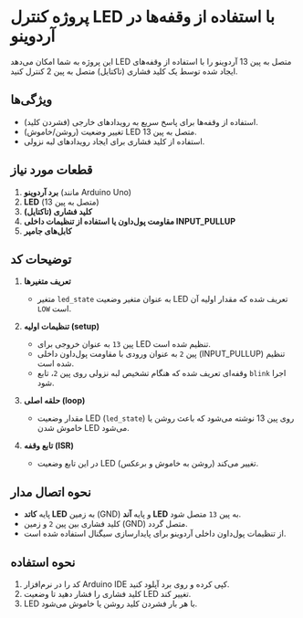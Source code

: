# پروژه کنترل LED با استفاده از وقفه‌ها در آردوینو

این پروژه به شما امکان می‌دهد LED متصل به پین 13 آردوینو را با استفاده از وقفه‌های ایجاد شده توسط یک کلید فشاری (تاکتایل) متصل به پین 2 کنترل کنید.

## ویژگی‌ها
- استفاده از وقفه‌ها برای پاسخ سریع به رویدادهای خارجی (فشردن کلید).
- تغییر وضعیت (روشن/خاموش) LED متصل به پین 13.
- استفاده از کلید فشاری برای ایجاد رویدادهای لبه نزولی.

## قطعات مورد نیاز
1. **برد آردوینو** (مانند Arduino Uno)
2. **LED** (متصل به پین 13)
3. **کلید فشاری (تاکتایل)** 
4. **مقاومت پول‌داون یا استفاده از تنظیمات داخلی INPUT_PULLUP**
5. **کابل‌های جامپر**

## توضیحات کد
1. **تعریف متغیرها**
    - متغیر `led_state` به عنوان متغیر وضعیت LED تعریف شده که مقدار اولیه آن `LOW` است.

2. **تنظیمات اولیه (setup)**
    - پین `13` به عنوان خروجی برای LED تنظیم شده است.
    - پین `2` به عنوان ورودی با مقاومت پول‌داون داخلی (INPUT_PULLUP) تنظیم شده است.
    - وقفه‌ای تعریف شده که هنگام تشخیص لبه نزولی روی پین `2`، تابع `blink` اجرا شود.

3. **حلقه اصلی (loop)**
    - مقدار وضعیت LED (`led_state`) روی پین 13 نوشته می‌شود که باعث روشن یا خاموش شدن LED می‌شود.

4. **تابع وقفه (ISR)**
    - در این تابع وضعیت LED تغییر می‌کند (روشن به خاموش و برعکس).

## نحوه اتصال مدار
- پایه **کاتد LED** به زمین (GND) و پایه **آند LED** به پین `13` متصل شود.
- کلید فشاری بین پین `2` و زمین (GND) متصل گردد.
- از تنظیمات پول‌داون داخلی آردوینو برای پایدارسازی سیگنال استفاده شده است.

## نحوه استفاده
1. کد را در نرم‌افزار Arduino IDE کپی کرده و روی برد آپلود کنید.
2. کلید فشاری را فشار دهید تا وضعیت LED تغییر کند.
3. LED با هر بار فشردن کلید روشن یا خاموش می‌شود.

